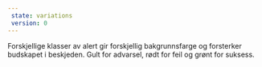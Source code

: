 ```yaml
---
 state: variations
 version: 0
---
```


Forskjellige klasser av alert gir forskjellig bakgrunnsfarge og forsterker budskapet i beskjeden. Gult for advarsel, rødt for feil og grønt for suksess.

